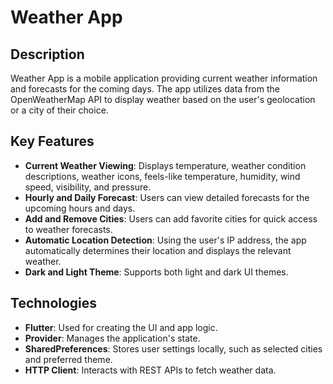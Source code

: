 # Weather App

## Description

Weather App is a mobile application providing current weather information and forecasts for the coming days. The app utilizes data from the OpenWeatherMap API to display weather based on the user's geolocation or a city of their choice.

## Key Features

- **Current Weather Viewing**: Displays temperature, weather condition descriptions, weather icons, feels-like temperature, humidity, wind speed, visibility, and pressure.
- **Hourly and Daily Forecast**: Users can view detailed forecasts for the upcoming hours and days.
- **Add and Remove Cities**: Users can add favorite cities for quick access to weather forecasts.
- **Automatic Location Detection**: Using the user's IP address, the app automatically determines their location and displays the relevant weather.
- **Dark and Light Theme**: Supports both light and dark UI themes.

## Technologies

- **Flutter**: Used for creating the UI and app logic.
- **Provider**: Manages the application's state.
- **SharedPreferences**: Stores user settings locally, such as selected cities and preferred theme.
- **HTTP Client**: Interacts with REST APIs to fetch weather data.
